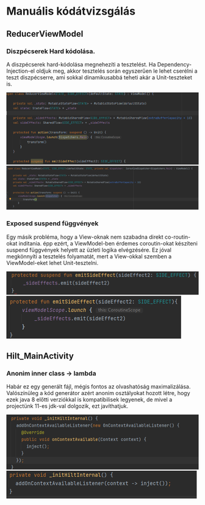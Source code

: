 # Manuális kódátvizsgálás
## ReducerViewModel

### Diszpécserek Hard kódolása.
A diszpécserek hard-kódolása megnehezíti a tesztelést. Ha Dependency-Injection-el oldjuk meg, akkor tesztelés során egyszerűen le lehet cserélni a teszt diszpécserre, ami sokkal dinamikusabbá teheti akár a Unit-teszteket is.

![Dispatcher](./screenshots/Dispatcher1.png) ![Dispatcher](./screenshots/Dispatcher2.png)

### Exposed suspend függvények
Egy másik probléma, hogy a View-oknak nem szabadna direkt co-routin-okat inditania. épp ezért, a ViewModel-ben érdemes coroutin-okat készíteni suspend függvények helyett az üzleti logika elvégzésére. Ez jóval megkönnyíti a tesztelés folyamatát, mert a View-okkal szemben a ViewModel-eket lehet Unit-tesztelni.

![Suspend](./screenshots/Suspend1.png) ![Suspend](./screenshots/Suspend2.png)

## Hilt_MainActivity

### Anonim inner class -> lambda 
Habár ez egy generált fájl, mégis fontos az olvashatóság maximalizálása. Valószínüleg a kód generátor azért anonim osztályokat hozott létre, hogy ezek java 8 előtti verziókkal is kompatibilisek legyenek, de mivel a projectünk 11-es jdk-val dolgozik, ezt javíthatjuk.

![Lambda](./screenshots/Lambda1.png) ![Lambda](./screenshots/Lambda2.png)